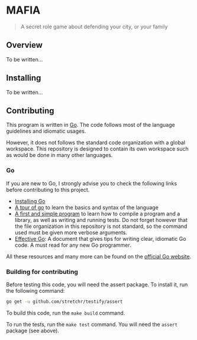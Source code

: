 # MAFIA

> A secret role game about defending your city, or your family

## Overview
To be written...

## Installing
To be written...

## Contributing
This program is written in [Go](https://golang.org "Go language homepage"). The code follows most of the language guidelines and idiomatic usages.

However, it does not follows the standard code organization with a global workspace. This repository is designed to contain its own workspace such as would be done in many other languages.

### Go
If you are new to Go, I strongly advise you to check the following links before contributing to this project.

- [Installing Go](https://golang.org/doc/install)
- [A tour of go](https://tour.golang.org/) to learn the basics and syntax of the language
- [A first and simple program](https://golang.org/doc/code.html) to learn how to compile a program and a library, as well as writing and running tests. Do not forget however that the file organization in this repository is not standard, so the command used must be given more verbose arguments.
- [Effective Go](https://golang.org/doc/effective_go.html): A document that gives tips for writing clear, idiomatic Go code. A must read for any new Go programmer.

All these resources and many more can be found on the [official Go website](https://golang.org/doc/).

### Building for contributing
Before testing this code, you will need the assert package. To install it, run the following command:

```bash
go get -u github.com/stretchr/testify/assert
```

To build this code, run the `make build` command.

To run the tests, run the `make test` command. You will need the `assert` package (see above).
